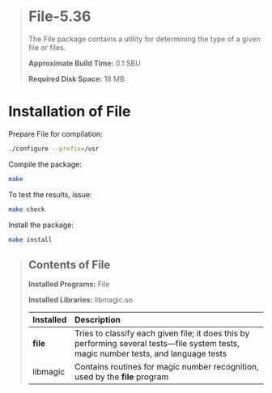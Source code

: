 > # File-5.36
>
> The File package contains a utility for determining the type of a given file or files.
>
> **Approximate Build Time:** 0.1 SBU
>
> **Required Disk Space:** 18 MB

# Installation of File

Prepare File for compilation:

```sh
./configure --prefix=/usr
```

Compile the package:

```sh
make
```

To test the results, issue:

```sh
make check
```

Install the package:

```sh
make install
```

> ## Contents of File
>
> **Installed Programs:** File
>
> **Installed Libraries:** libmagic.so
>
> | Installed | Description                                                                                                                           |
> | :-------- | :------------------------------------------------------------------------------------------------------------------------------------ |
> | **file**  | Tries to classify each given file; it does this by performing several tests—file system tests, magic number tests, and language tests |
> | libmagic  | Contains routines for magic number recognition, used by the **file** program                                                          |
